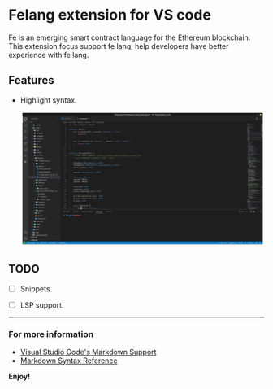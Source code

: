 # Felang extension for VS code

Fe is an emerging smart contract language for the Ethereum blockchain. This extension focus support fe lang, help developers have better experience with fe lang.

## Features

- Highlight syntax.

    ![Highligh syntax](./screenshots/highlight-syntax.png)
## TODO

- [ ] Snippets.
- [ ] LSP support.


-----------------------------------------------------------------------------------------------------------


### For more information

* [Visual Studio Code's Markdown Support](http://code.visualstudio.com/docs/languages/markdown)
* [Markdown Syntax Reference](https://help.github.com/articles/markdown-basics/)

**Enjoy!**
